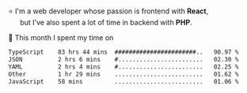 ⭐ I'm a web developer whose passion is frontend with <b>React</b>,<br/>
&nbsp; &nbsp; &nbsp; but I've also spent a lot of time in backend with <b>PHP</b>.

📅 This month I spent my time on

<!--START_SECTION:waka-->

```txt
TypeScript    83 hrs 44 mins  #######################..   90.97 %
JSON          2 hrs 6 mins    #........................   02.30 %
YAML          2 hrs 4 mins    #........................   02.25 %
Other         1 hr 29 mins    .........................   01.62 %
JavaScript    58 mins         .........................   01.06 %
```

<!--END_SECTION:waka-->

